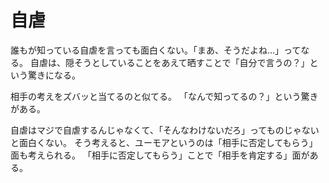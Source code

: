 # 自虐

誰もが知っている自虐を言っても面白くない。「まあ、そうだよね…」ってなる。
自虐は、隠そうとしていることをあえて晒すことで「自分で言うの？」という驚きになる。

相手の考えをズバッと当てるのと似てる。
「なんで知ってるの？」という驚きがある。

自虐はマジで自虐するんじゃなくて、「そんなわけないだろ」ってものじゃないと面白くない。
そう考えると、ユーモアというのは「相手に否定してもらう」面も考えられる。
「相手に否定してもらう」ことで「相手を肯定する」面がある。
